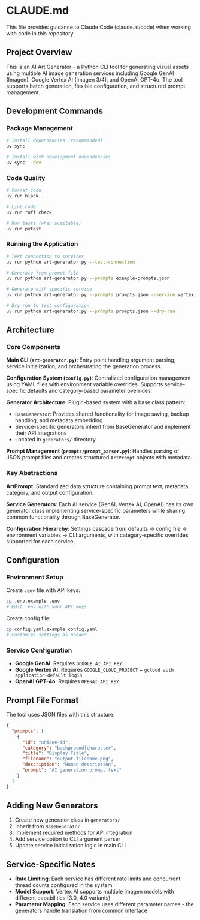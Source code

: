 # CLAUDE.md

This file provides guidance to Claude Code (claude.ai/code) when working with code in this repository.

## Project Overview

This is an AI Art Generator - a Python CLI tool for generating visual assets using multiple AI image generation services including Google GenAI (Imagen), Google Vertex AI (Imagen 3/4), and OpenAI GPT-4o. The tool supports batch generation, flexible configuration, and structured prompt management.

## Development Commands

### Package Management
```bash
# Install dependencies (recommended)
uv sync

# Install with development dependencies 
uv sync --dev
```

### Code Quality
```bash
# Format code
uv run black .

# Lint code
uv run ruff check

# Run tests (when available)
uv run pytest
```

### Running the Application
```bash
# Test connection to services
uv run python art-generator.py --test-connection

# Generate from prompt file
uv run python art-generator.py --prompts example-prompts.json

# Generate with specific service
uv run python art-generator.py --prompts prompts.json --service vertex

# Dry run to test configuration
uv run python art-generator.py --prompts prompts.json --dry-run
```

## Architecture

### Core Components

**Main CLI (`art-generator.py`)**: Entry point handling argument parsing, service initialization, and orchestrating the generation process.

**Configuration System (`config.py`)**: Centralized configuration management using YAML files with environment variable overrides. Supports service-specific defaults and category-based parameter overrides.

**Generator Architecture**: Plugin-based system with a base class pattern:
- `BaseGenerator`: Provides shared functionality for image saving, backup handling, and metadata embedding
- Service-specific generators inherit from BaseGenerator and implement their API integrations
- Located in `generators/` directory

**Prompt Management (`prompts/prompt_parser.py`)**: Handles parsing of JSON prompt files and creates structured `ArtPrompt` objects with metadata.

### Key Abstractions

**ArtPrompt**: Standardized data structure containing prompt text, metadata, category, and output configuration.

**Service Generators**: Each AI service (GenAI, Vertex AI, OpenAI) has its own generator class implementing service-specific parameters while sharing common functionality through BaseGenerator.

**Configuration Hierarchy**: Settings cascade from defaults → config file → environment variables → CLI arguments, with category-specific overrides supported for each service.

## Configuration

### Environment Setup
Create `.env` file with API keys:
```bash
cp .env.example .env
# Edit .env with your API keys
```

Create config file:
```bash
cp config.yaml.example config.yaml
# Customize settings as needed
```

### Service Configuration
- **Google GenAI**: Requires `GOOGLE_AI_API_KEY`
- **Google Vertex AI**: Requires `GOOGLE_CLOUD_PROJECT` + `gcloud auth application-default login`
- **OpenAI GPT-4o**: Requires `OPENAI_API_KEY`

## Prompt File Format

The tool uses JSON files with this structure:
```json
{
  "prompts": [
    {
      "id": "unique-id",
      "category": "background|character",
      "title": "Display Title",
      "filename": "output-filename.png",
      "description": "Human description",
      "prompt": "AI generation prompt text"
    }
  ]
}
```

## Adding New Generators

1. Create new generator class in `generators/`
2. Inherit from `BaseGenerator`
3. Implement required methods for API integration
4. Add service option to CLI argument parser
5. Update service initialization logic in main CLI

## Service-Specific Notes

- **Rate Limiting**: Each service has different rate limits and concurrent thread counts configured in the system
- **Model Support**: Vertex AI supports multiple Imagen models with different capabilities (3.0, 4.0 variants)
- **Parameter Mapping**: Each service uses different parameter names - the generators handle translation from common interface